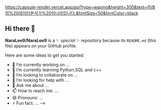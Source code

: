 https://capsule-render.vercel.app/api?type=waving&height=300&text=미래의%20데이터분석가%20이나라입니다.&fontSize=50&fontColor=black

## Hi there 👋


**NaraLee9/NaraLee9** is a ✨ _special_ ✨ repository because its `README.md` (this file) appears on your GitHub profile.

Here are some ideas to get you started:

- 🔭 I’m currently working on ...
- 🌱 I’m currently learning Python,SQL and c++
- 👯 I’m looking to collaborate on ...
- 🤔 I’m looking for help with ...
- 💬 Ask me about ...
- 📫 How to reach me: ...
- 😄 Pronouns: ...
- ⚡ Fun fact: ...
-->
